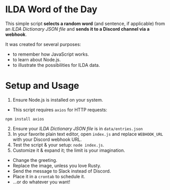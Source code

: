 # ILDA Word of the Day

This simple script **selects a random word** (and sentence, if applicable) from an *ILDA Dictionary JSON file* and **sends it to a Discord channel via a webhook**.

It was created for several purposes:
- to remember how JavaScript works.
- to learn about Node.js.
- to illustrate the possibilities for ILDA data.

# Setup and Usage

1. Ensure Node.js is installed on your system.
  - This script requires `axios` for HTTP requests:
  ```shell
  npm install axios  
  ```
2. Ensure your *ILDA Dictionary JSON file* is in `data/entries.json`
3. In your favorite plain text editor, open `index.js` and replace `WEBHOOK_URL` with your Discord webhook URL.
4. Test the script & your setup: `node index.js`.
5. Customize it & expand it; the limit is your imagination.
  - Change the greeting.
  - Replace the image, unless you love Rusty.
  - Send the message to Slack instead of Discord.
  - Place it in a `crontab` to schedule it.
  - ...or do whatever you want!

